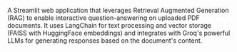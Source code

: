 A Streamlit web application that leverages Retrieval Augmented Generation (RAG) to enable interactive question-answering on uploaded PDF documents. It uses LangChain for text processing and vector storage (FAISS with HuggingFace embeddings) and integrates with Groq's powerful LLMs for generating responses based on the document's content.
